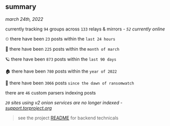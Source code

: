 
## summary
_march 24th, 2022_

currently tracking `94` groups across `133` relays & mirrors - _`52` currently online_

⏲ there have been `23` posts within the `last 24 hours`

🦈 there have been `225` posts within the `month of march`

🪐 there have been `873` posts within the `last 90 days`

🏚 there have been `780` posts within the `year of 2022`

🦕 there have been `3066` posts `since the dawn of ransomwatch`

there are `46` custom parsers indexing posts

_`20` sites using v2 onion services are no longer indexed - [support.torproject.org](https://support.torproject.org/onionservices/v2-deprecation/)_

> see the project [README](https://github.com/thetanz/ransomwatch#ransomwatch--) for backend technicals
